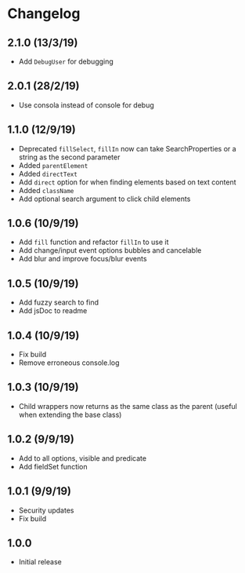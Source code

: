 # Changelog

## 2.1.0 (13/3/19)

- Add `DebugUser` for debugging

## 2.0.1 (28/2/19)

- Use consola instead of console for debug

## 1.1.0 (12/9/19)

- Deprecated `fillSelect`, `fillIn` now can take SearchProperties or a string as the second parameter
- Added `parentElement`
- Added `directText`
- Add `direct` option for when finding elements based on text content
- Added `className`
- Add optional search argument to click child elements

## 1.0.6 (10/9/19)

- Add `fill` function and refactor `fillIn` to use it
- Add change/input event options bubbles and cancelable
- Add blur and improve focus/blur events

## 1.0.5 (10/9/19)

- Add fuzzy search to find
- Add jsDoc to readme

## 1.0.4 (10/9/19)

- Fix build
- Remove erroneous console.log

## 1.0.3 (10/9/19)

- Child wrappers now returns as the same class as the parent (useful when extending the base class)

## 1.0.2 (9/9/19)

- Add to all options, visible and predicate
- Add fieldSet function

## 1.0.1 (9/9/19)

- Security updates
- Fix build

## 1.0.0

- Initial release

